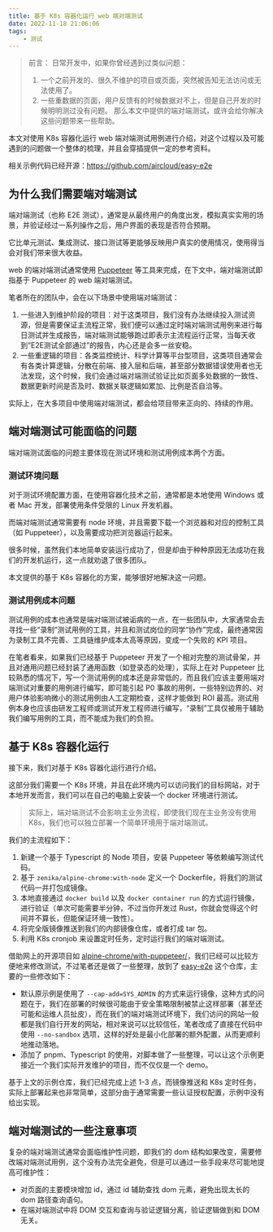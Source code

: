 ```yaml
---
title: 基于 K8s 容器化运行 web 端对端测试
date: 2022-11-18 21:06:06
tags:
    - 测试
---
```


>前言：
>日常开发中，如果你曾经遇到过类似问题：
>1. 一个之前开发的、很久不维护的项目或页面，突然被告知无法访问或无法使用了。
>2. 一些重数据的页面，用户反馈有的时候数据对不上，但是自己开发的时候明明测过没有问题。
>那么本文中提供的端对端测试，或许会给你解决这些问题带来一些帮助。

本文对使用 K8s 容器化运行 web 端对端测试用例进行介绍，对这个过程以及可能遇到的问题做一个整体的梳理，并且会穿插提供一定的参考资料。

相关示例代码已经开源：https://github.com/aircloud/easy-e2e

## 为什么我们需要端对端测试

端对端测试（也称 E2E 测试），通常是从最终用户的角度出发，模拟真实实用的场景，并验证经过一系列操作之后，用户界面的表现是否符合预期。

它比单元测试、集成测试、接口测试等更能够反映用户真实的使用情况，使用得当会对我们带来很大收益。

web 的端对端测试通常使用 [Puppeteer](https://github.com/puppeteer/puppeteer) 等工具来完成，在下文中，端对端测试即指基于 Puppeteer 的 web 端对端测试。

笔者所在的团队中，会在以下场景中使用端对端测试：

1. 一些进入到维护阶段的项目：对于这类项目，我们没有办法继续投入测试资源，但是需要保证主流程正常，我们便可以通过定时端对端测试用例来进行每日测试并生成报告，端对端测试能够跑过即表示主流程运行正常，当每天收到“E2E测试全部通过”的报告，内心还是会多一丝安稳。
2. 一些重逻辑的项目：各类监控统计、科学计算等平台型项目，这类项目通常会有各类计算逻辑，分散在前端、接入层和后端，甚至部分数据错误使用者也无法发现，这个时候，我们会通过端对端测试验证比如页面多处数据的一致性、数据更新时间是否及时、数据关联逻辑如累加、比例是否自洽等。

实际上，在大多项目中使用端对端测试，都会给项目带来正向的、持续的作用。

## 端对端测试可能面临的问题

端对端测试面临的问题主要体现在测试环境和测试用例成本两个方面。

### 测试环境问题

对于测试环境配置方面，在使用容器化技术之前，通常都是本地使用 Windows 或者 Mac 开发，部署使用条件受限的 Linux 开发机器。

而端对端测试通常需要有 node 环境，并且需要下载一个浏览器和对应的控制工具（如 Puppeteer），以及需要成功把浏览器运行起来。

很多时候，虽然我们本地简单安装运行成功了，但是却由于种种原因无法成功在我们的开发机运行，这一点就劝退了很多团队。

本文提供的基于 K8s 容器化的方案，能够很好地解决这一问题。

### 测试用例成本问题

测试用例的成本也通常是端对端测试被诟病的一点，在一些团队中，大家通常会去寻找一些“录制”测试用例的工具，并且和测试岗位的同学“协作”完成，最终通常因为录制工具不完善、工具链维护成本太高等原因，变成一个失败的 KPI 项目。

在笔者看来，如果我们已经基于 Puppeteer 开发了一个相对完整的测试骨架，并且对通用问题已经封装了通用函数（如登录态的处理），实际上在对 Puppeteer 比较熟悉的情况下，写一个测试用例的成本还是非常低的，而且我们应该主要用端对端测试对重要的用例进行编写，即可能引起 P0 事故的用例，一些特别边界的、对用户体验影响微小的测试用例由人工定期检查，这样才能做到 ROI 最高。测试用例本身也应该由研发工程师或测试开发工程师进行编写，“录制”工具仅被用于辅助我们编写用例的工具，而不能成为我们的负担。

## 基于 K8s 容器化运行

接下来，我们对基于 K8s 容器化运行进行介绍。

这部分我们需要一个 K8s 环境，并且在此环境内可以访问我们的目标网站，对于本地开发而言，我们可以在自己的电脑上安装一个 docker 环境进行测试。

>实际上，端对端测试不会影响主业务流程，即使我们现在主业务没有使用 K8s，我们也可以独立部署一个简单环境用于端对端测试。

我们的主流程如下：

1. 新建一个基于 Typescript 的 Node 项目，安装 Puppeteer 等依赖编写测试代码。
2. 基于 `zenika/alpine-chrome:with-node` 定义一个 Dockerfile，将我们的测试代码一并打包成镜像。
3. 本地直接通过 `docker build` 以及 `docker container run` 的方式运行镜像，进行验证（单次可能需要半分钟，不过当你开发过 Rust，你就会觉得这个时间并不算长，但能保证环境一致性）。
4. 将完全版镜像推送到我们的内部镜像仓库，或者打成 tar 包。
5. 利用 K8s cronjob 来设置定时任务，定时运行我们的端对端测试。

借助网上的开源项目如 [alpine-chrome/with-puppeteer/](https://github.com/Zenika/alpine-chrome/blob/master/with-puppeteer/Dockerfile)，我们已经可以比较方便地来修改测试，不过笔者还是做了一些整理，放到了 [easy-e2e](https://github.com/aircloud/easy-e2e) 这个仓库，主要的一些修改如下：

* 默认原示例是使用了 `--cap-add=SYS_ADMIN` 的方式来运行镜像，这种方式的问题在于，我们在部署的时候很可能由于安全策略限制被禁止这样部署（甚至还可能和运维人员扯皮），而在我们的端对端测试环境下，我们访问的网站一般都是我们自行开发的网站，相对来说可以比较信任，笔者改成了直接在代码中使用 `--no-sandbox` 选项，这样的好处是最小化部署的额外配置，从而更顺利地推动落地。
* 添加了 pnpm、Typescript 的使用，对脚本做了一些整理，可以让这个示例更接近一个我们实际开发维护的项目，而不仅仅是一个 demo。

基于上文的示例仓库，我们已经完成上述 1-3 点，而镜像推送和 K8s 定时任务，实际上部署起来也非常简单，这部分由于通常需要一些认证授权配置，示例中没有给出实现。

## 端对端测试的一些注意事项

复杂的端对端测试通常会面临维护性问题，即我们的 dom 结构如果改变，需要修改端对端测试用例，这个没有办法完全避免，但是可以通过一些手段来尽可能地提高可维护性：

* 对页面的主要模块增加 id，通过 id 辅助查找 dom 元素，避免出现太长的 dom 路径查询语句。
* 在端对端测试中将 DOM 交互和查询与验证逻辑分离，验证逻辑做到和 DOM 无关。


